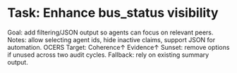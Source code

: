 # Task: Enhance bus_status visibility
Goal: add filtering/JSON output so agents can focus on relevant peers.
Notes: allow selecting agent ids, hide inactive claims, support JSON for automation.
OCERS Target: Coherence↑ Evidence↑
Sunset: remove options if unused across two audit cycles.
Fallback: rely on existing summary output.
